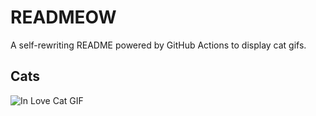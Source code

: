 # READMEOW

A self-rewriting README powered by GitHub Actions to display cat gifs.

## Cats

![In Love Cat GIF](https://media4.giphy.com/media/MDJ9IbxxvDUQM/200.gif?cid=9acd02daysc09w573qcihpsjz25osprbcvkg2u7cjmoixa7i&ep=v1_gifs_search&rid=200.gif&ct=g)

